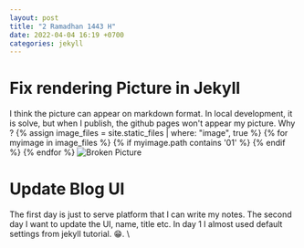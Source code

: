 ```yaml
---
layout: post
title: "2 Ramadhan 1443 H"
date: 2022-04-04 16:19 +0700
categories: jekyll
---
```


# Fix rendering Picture in Jekyll
I think the picture can appear on markdown format. In local development, it is solve, but when I publish, the github pages won't appear my picture. Why ?
{% assign image_files = site.static_files | where: "image", true %}
{% for myimage in image_files %}
  {% if myimage.path contains '01' %}
  {% endif %}
{% endfor %}
    <img src="/assets/img/Screenshot 2022-04-04 at 16-12-18 Day 01.png" alt="Broken Picture">

# Update Blog UI
The first day is just to serve platform that I can write my notes. The second day I want to update the UI, name, title etc. In day 1 I almost used default settings from jekyll tutorial. 😁. \
